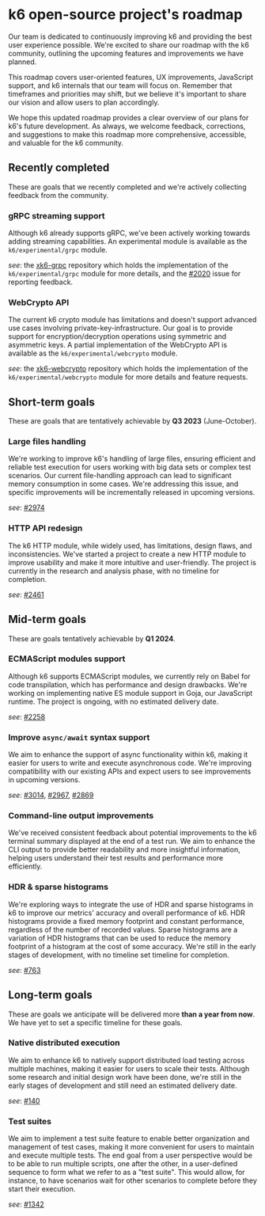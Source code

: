 # k6 open-source project's roadmap

Our team is dedicated to continuously improving k6 and providing the best user experience possible. We're excited to share our roadmap with the k6 community, outlining the upcoming features and improvements we have planned.

This roadmap covers user-oriented features, UX improvements, JavaScript support, and k6 internals that our team will focus on. Remember that timeframes and priorities may shift, but we believe it's important to share our vision and allow users to plan accordingly.

We hope this updated roadmap provides a clear overview of our plans for k6's future development. As always, we welcome feedback, corrections, and suggestions to make this roadmap more comprehensive, accessible, and valuable for the k6 community.

## Recently completed

These are goals that we recently completed and we're actively collecting feedback from the community.

### gRPC streaming support

Although k6 already supports gRPC, we've been actively working towards adding streaming capabilities. An experimental module is available as the `k6/experimental/grpc` module.

*see*: the [xk6-grpc](https://github.com/grafana/xk6-grpc) repository which holds the implementation of the `k6/experimental/grpc` module for more details, and the [#2020](https://github.com/grafana/k6/issues/2020) issue for reporting feedback.

### WebCrypto API

The current k6 crypto module has limitations and doesn't support advanced use cases involving private-key-infrastructure. Our goal is to provide support for encryption/decryption operations using symmetric and asymmetric keys. A partial implementation of the WebCrypto API is available as the `k6/experimental/webcrypto` module.

*see*: the [xk6-webcrypto](https://github.com/grafana/xk6-webcrypto) repository which holds the implementation of the `k6/experimental/webcrypto` module for more details and feature requests.

## Short-term goals

These are goals that are tentatively achievable by **Q3 2023** (June-October).

### Large files handling

We're working to improve k6's handling of large files, ensuring efficient and reliable test execution for users working with big data sets or complex test scenarios. Our current file-handling approach can lead to significant memory consumption in some cases. We're addressing this issue, and specific improvements will be incrementally released in upcoming versions.

*see*: [#2974](https://github.com/grafana/k6/issues/2974)

### HTTP API redesign

The k6 HTTP module, while widely used, has limitations, design flaws, and inconsistencies. We've started a project to create a new HTTP module to improve usability and make it more intuitive and user-friendly. The project is currently in the research and analysis phase, with no timeline for completion.

*see*: [#2461](https://github.com/grafana/k6/issues/2461)

## Mid-term goals

These are goals tentatively achievable by **Q1 2024**.

### ECMAScript modules support

Although k6 supports ECMAScript modules, we currently rely on Babel for code transpilation, which has performance and design drawbacks. We're working on implementing native ES module support in Goja, our JavaScript runtime. The project is ongoing, with no estimated delivery date.

*see*: [#2258](https://github.com/grafana/k6/issues/2258)

### Improve `async/await` syntax support

We aim to enhance the support of async functionality within k6, making it easier for users to write and execute asynchronous code. We're improving compatibility with our existing APIs and expect users to see improvements in upcoming versions.

*see*: [#3014](https://github.com/grafana/k6/issues/3014), [#2967](https://github.com/grafana/k6/issues/2967), [#2869](https://github.com/grafana/k6/issues/2869)

### Command-line output improvements

We've received consistent feedback about potential improvements to the k6 terminal summary displayed at the end of a test run. We aim to enhance the CLI output to provide better readability and more insightful information, helping users understand their test results and performance more efficiently.

### HDR & sparse histograms

We're exploring ways to integrate the use of HDR and sparse histograms in k6 to improve our metrics' accuracy and overall performance of k6. HDR histograms provide a fixed memory footprint and constant performance, regardless of the number of recorded values. Sparse histograms are a variation of HDR histograms that can be used to reduce the memory footprint of a histogram at the cost of some accuracy. We're still in the early stages of development, with no timeline set timeline for completion.

*see*: [#763](https://github.com/grafana/k6/issues/763)

## Long-term goals

These are goals we anticipate will be delivered more **than a year from now**. We have yet to set a specific timeline for these goals.

### Native distributed execution

We aim to enhance k6 to natively support distributed load testing across multiple machines, making it easier for users to scale their tests. Although some research and initial design work have been done, we're still in the early stages of development and still need an estimated delivery date.

*see*: [#140](https://github.com/grafana/k6/issues/140)

### Test suites

We aim to implement a test suite feature to enable better organization and management of test cases, making it more convenient for users to maintain and execute multiple tests. The end goal from a user perspective would be to be able to run multiple scripts, one after the other, in a user-defined sequence to form what we refer to as a "test suite". This would allow, for instance, to have scenarios wait for other scenarios to complete before they start their execution.

*see*: [#1342](https://github.com/grafana/k6/issues/1342)

